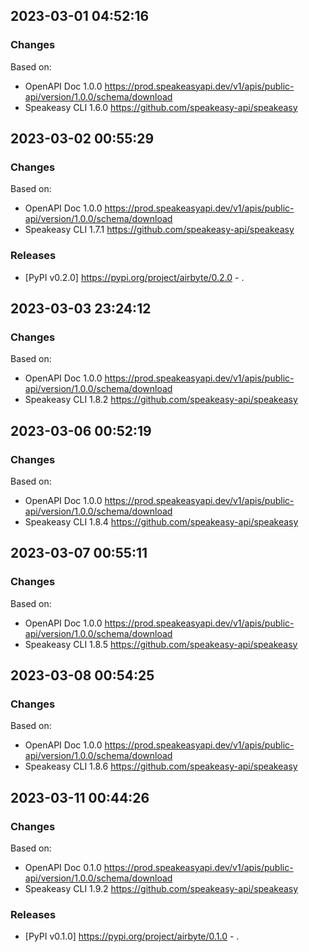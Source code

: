 

## 2023-03-01 04:52:16
### Changes
Based on:
- OpenAPI Doc 1.0.0 https://prod.speakeasyapi.dev/v1/apis/public-api/version/1.0.0/schema/download
- Speakeasy CLI 1.6.0 https://github.com/speakeasy-api/speakeasy

## 2023-03-02 00:55:29
### Changes
Based on:
- OpenAPI Doc 1.0.0 https://prod.speakeasyapi.dev/v1/apis/public-api/version/1.0.0/schema/download
- Speakeasy CLI 1.7.1 https://github.com/speakeasy-api/speakeasy
### Releases
- [PyPI v0.2.0] https://pypi.org/project/airbyte/0.2.0 - .

## 2023-03-03 23:24:12
### Changes
Based on:
- OpenAPI Doc 1.0.0 https://prod.speakeasyapi.dev/v1/apis/public-api/version/1.0.0/schema/download
- Speakeasy CLI 1.8.2 https://github.com/speakeasy-api/speakeasy

## 2023-03-06 00:52:19
### Changes
Based on:
- OpenAPI Doc 1.0.0 https://prod.speakeasyapi.dev/v1/apis/public-api/version/1.0.0/schema/download
- Speakeasy CLI 1.8.4 https://github.com/speakeasy-api/speakeasy

## 2023-03-07 00:55:11
### Changes
Based on:
- OpenAPI Doc 1.0.0 https://prod.speakeasyapi.dev/v1/apis/public-api/version/1.0.0/schema/download
- Speakeasy CLI 1.8.5 https://github.com/speakeasy-api/speakeasy

## 2023-03-08 00:54:25
### Changes
Based on:
- OpenAPI Doc 1.0.0 https://prod.speakeasyapi.dev/v1/apis/public-api/version/1.0.0/schema/download
- Speakeasy CLI 1.8.6 https://github.com/speakeasy-api/speakeasy

## 2023-03-11 00:44:26
### Changes
Based on:
- OpenAPI Doc 0.1.0 https://prod.speakeasyapi.dev/v1/apis/public-api/version/1.0.0/schema/download
- Speakeasy CLI 1.9.2 https://github.com/speakeasy-api/speakeasy
### Releases
- [PyPI v0.1.0] https://pypi.org/project/airbyte/0.1.0 - .